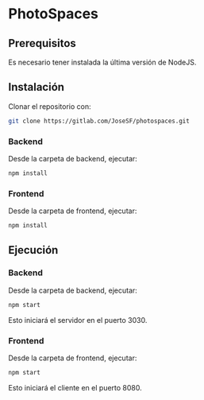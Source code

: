 # PhotoSpaces

## Prerequisitos

Es necesario tener instalada la última versión de NodeJS.

## Instalación

Clonar el repositorio con:

```bash
git clone https://gitlab.com/JoseSF/photospaces.git
```

### Backend

Desde la carpeta de backend, ejecutar:

```bash
npm install
```

### Frontend

Desde la carpeta de frontend, ejecutar:

```bash
npm install
```

## Ejecución

### Backend

Desde la carpeta de backend, ejecutar:

```bash
npm start
```

Esto iniciará el servidor en el puerto 3030.

### Frontend

Desde la carpeta de frontend, ejecutar:

```bash
npm start
```

Esto iniciará el cliente en el puerto 8080.
